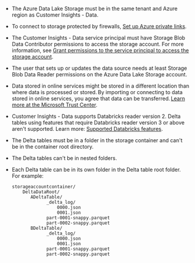 - The Azure Data Lake Storage must be in the same tenant and Azure region as Customer Insights - Data.
- To connect to storage protected by firewalls, [Set up Azure private links](../private-link.md).
- The Customer Insights - Data service principal must have Storage Blob Data Contributor permissions to access the storage account. For more information, see [Grant permissions to the service principal to access the storage account](../connect-service-principal.md#grant-permissions-to-the-service-principal-to-access-the-storage-account).
- The user that sets up or updates the data source needs at least Storage Blob Data Reader permissions on the Azure Data Lake Storage account.
- Data stored in online services might be stored in a different location than where data is processed or stored. By importing or connecting to data stored in online services, you agree that data can be transferred. [Learn more at the Microsoft Trust Center](https://www.microsoft.com/trust-center).
- Customer Insights - Data supports Databricks reader version 2. Delta tables using features that require Databricks reader version 3 or above aren't supported. Learn more: [Supported Databricks features](../connect-delta-lake.md#supported-databricks-features-and-versions).
- The Delta tables must be in a folder in the storage container and can't be in the container root directory.
- The Delta tables can't be in nested folders.
- Each Delta table can be in its own folder in the Delta table root folder. For example:

  ```
  storageaccountcontainer/
      DeltaDataRoot/
         ADeltaTable/
               _delta_log/
                   0000.json
                   0001.json
               part-0001-snappy.parquet
               part-0002-snappy.parquet
         BDeltaTable/
               _delta_log/
                   0000.json
                   0001.json
               part-0001-snappy.parquet
               part-0002-snappy.parquet
  ```